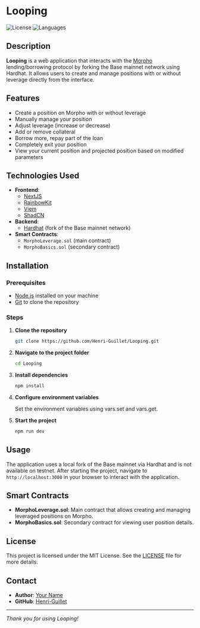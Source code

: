 # Looping

![License](https://img.shields.io/badge/License-MIT-green)
![Languages](https://img.shields.io/badge/Languages-NextJS%20|%20Solidity-blue)

## Description

**Looping** is a web application that interacts with the [Morpho](https://morpho.org/) lending/borrowing protocol by forking the Base mainnet network using Hardhat. It allows users to create and manage positions with or without leverage directly from the interface.

## Features

- Create a position on Morpho with or without leverage
- Manually manage your position
- Adjust leverage (increase or decrease)
- Add or remove collateral
- Borrow more, repay part of the loan
- Completely exit your position
- View your current position and projected position based on modified parameters

## Technologies Used

- **Frontend**:
  - [NextJS](https://nextjs.org/)
  - [RainbowKit](https://www.rainbowkit.com/)
  - [Viem](https://viem.sh/)
  - [ShadCN](https://shadcn.com/)
- **Backend**:
  - [Hardhat](https://hardhat.org/) (fork of the Base mainnet network)
- **Smart Contracts**:
  - `MorphoLeverage.sol` (main contract)
  - `MorphoBasics.sol` (secondary contract)

## Installation

### Prerequisites

- [Node.js](https://nodejs.org/) installed on your machine
- [Git](https://git-scm.com/) to clone the repository

### Steps

1. **Clone the repository**
    ```bash
    git clone https://github.com/Henri-Guillet/Looping.git
    ```
2. **Navigate to the project folder**
    ```bash
    cd Looping
    ```
3. **Install dependencies**
    ```bash
    npm install
    ```
4. **Configure environment variables**
    
    Set the environment variables using vars.set and vars.get.

5. **Start the project**
    ```bash
    npm run dev
    ```

## Usage

The application uses a local fork of the Base mainnet via Hardhat and is not available on testnet. After starting the project, navigate to `http://localhost:3000` in your browser to interact with the application.

## Smart Contracts

- **MorphoLeverage.sol**: Main contract that allows creating and managing leveraged positions on Morpho.
- **MorphoBasics.sol**: Secondary contract for viewing user position details.

## License

This project is licensed under the MIT License. See the [LICENSE](LICENSE) file for more details.

## Contact

- **Author**: [Your Name](mailto:guillet.henri@gmail.com)
- **GitHub**: [Henri-Guillet](https://github.com/Henri-Guillet)

---

*Thank you for using Looping!*
